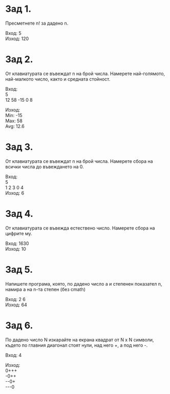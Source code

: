 # Зад 1.
Пресметнете n! за дадено n.

Вход: 5  
Изход: 120  

# Зад 2.
От клавиатурата се въвеждат n на брой числа. Намерете най-голямото, най-малкото число, както и средната стойност.

Вход:  
5  
12 58 -15 0 8  

Изход:  
Min: -15  
Max: 58  
Avg: 12.6  

# Зад 3.
От клавиатурата се въвеждат n на брой числа. Намерете сбора на всички числа до въвеждането на 0.  

Вход:  
5  
1 2 3 0 4  
Изход: 6  

# Зад 4.
От клавиатурата се въвежда естествено число. Намерете сбора на цифрите му.

Вход: 1630  
Изход: 10

# Зад 5.
Напишете програма, която, по дадено число а и степенен показател n, намира а нa n-та степен (без cmath)  

Вход: 2 6  
Изход: 64  

# Зад 6.
По дадено число N изкарайте на екрана квадрат от N x N символи, където по главния диагонал стоят нули, над него +, а под него -.  

Вход: 4  

Изход:  
0+++  
-0++  
--0+  
---0  
